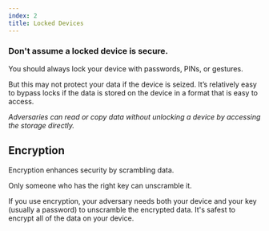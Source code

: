 ```yaml
---
index: 2
title: Locked Devices
---
```

### Don't assume a locked device is secure. 

You should always lock your device with passwords, PINs, or gestures. 

But this may not protect your data if the device is seized. It’s relatively easy to bypass locks if the data is stored on the device in a format that is easy to access. 

*Adversaries can read or copy data without unlocking a device by accessing the storage directly.*

## Encryption

Encryption enhances security by scrambling data. 

Only someone who has the right key can unscramble it.
  
If you use encryption, your adversary needs both your device and your key (usually a password) to unscramble the encrypted data. It's safest to encrypt all of the data on your device.